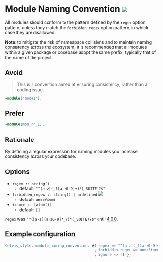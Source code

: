 # Module Naming Convention ![](https://img.shields.io/badge/BEAM-yes-orange)

All modules should conform to the pattern defined by the `regex` option pattern, unless they match
the `forbidden_regex` option pattern, in which case they are disallowed.

**Note**: to mitigate the risk of namespace collisions and to maintain naming consistency across
the ecosystem, it is recommended that all modules within a given package or codebase adopt the
same prefix, typically that of the name of the project.

## Avoid

> This is a convention aimed at ensuring consistency, rather than a coding issue.

```erlang
-module('mod#1').
```

## Prefer

```erlang
-module(mod_nr_1).
```

## Rationale

By defining a regular expression for naming modules you increase consistency across your codebase.

## Options

- `regex :: string()`
  - default: `"^[a-z](_?[a-z0-9]+)*(_SUITE)?$"`
- `forbidden_regex :: string() | undefined` [![](https://img.shields.io/badge/since-4.0.0-blue)](https://github.com/inaka/elvis_core/releases/tag/4.0.0)
  - default: `undefined`
- `ignore :: [atom()]`
  - default: `[]`

`regex` was `"^([a-z][a-z0-9]*_?)*(_SUITE)?$"` until [4.0.0](https://github.com/inaka/elvis_core/releases/tag/4.0.0).

## Example configuration

```erlang
{elvis_style, module_naming_convention, #{ regex => "^[a-z](_?[a-z0-9]+)*(_SUITE)?$"
                                         , forbidden_regex => undefined
                                         , ignore => [] }}
```
